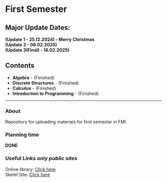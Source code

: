# First Semester

## Major Update Dates:

**(Update 1 - 25.12.2024) - Merry Christmas** \
**(Update 2 - 08.02.2025)** \
**(Update 3(Final) - 16.02.2025)**

## Contents

- **Algebra** - (Finished)
- **Discrete Structures** - (Finished) 
- **Calculus** - (Finished)
- **Introduction to Programming** - (Finished)
  
---

### About

Repository for uploading materials for first semester in FMI.

### Planning time

**DONE**

### Useful Links *only public sites*

Online library: [Click here](https://debian.fmi.uni-sofia.bg/study/index.html) \
Skelet Site: [Click here](https://skelet.ludost.net/)
